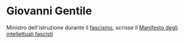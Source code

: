 # Giovanni Gentile
Ministro dell'istruzione durante il [fascismo](../eventi/fascismo.md), scrisse il [Manifesto degli intellettuali fascisti](../opere/Manifesto%20degli%20intellettuali%20fascisti.md)